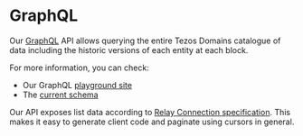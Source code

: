 # GraphQL

Our [GraphQL](https://graphql.org/) API allows querying the entire Tezos Domains catalogue of data including the historic versions of each entity at each block.

For more information, you can check:

* Our GraphQL [playground site](https://edonet-api.tezos.domains/playground)
* The [current schema](https://api-schema.tezos.domains/)

Our API exposes list data according to [Relay Connection specification](https://relay.dev/graphql/connections.htm). This makes it easy to generate client code and paginate using cursors in general.

